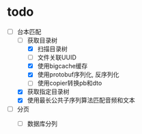 # todo

- [ ] 台本匹配
  - [ ] 获取目录树
    - [x] 扫描目录树
    - [ ] 文件关联UUID
    - [x] 使用bigcache缓存
    - [x] 使用protobuf序列化, 反序列化
    - [ ] 使用copier转换pb和dto
  - [x] 获取指定目录树
  - [x] 使用最长公共子序列算法匹配音频和文本
- [ ] 分页
  - [ ] 数据库分列


